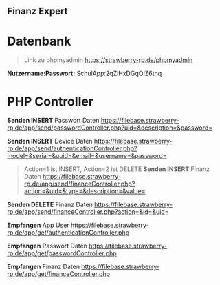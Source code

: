 ## Finanz Expert

# Datenbank

> Link zu phpmyadmin https://strawberry-rp.de/phpmyadmin

**Nutzername:Passwort:** SchulApp:2qZlHxDGqOIZ6tnq


# PHP Controller

**Senden INSERT** Passwort Daten https://filebase.strawberry-rp.de/app/send/passwordController.php?uid=&description=&password=

**Senden INSERT** Device Daten https://filebase.strawberry-rp.de/app/send/authenticationController.php?model=&serial=&uuid=&email=&username=&password=

> Action=1 ist INSERT, Action=2 ist DELETE
**Senden INSERT** Finanz Daten https://filebase.strawberry-rp.de/app/send/financeController.php?action=&uid=&type=&description=&value=

**Senden DELETE** Finanz Daten https://filebase.strawberry-rp.de/app/send/financeController.php?action=&id=&uid=

**Empfangen** App User https://filebase.strawberry-rp.de/app/get/authenticationController.php

**Empfangen** Passwort Daten https://filebase.strawberry-rp.de/app/get/passwordController.php

**Empfangen** Finanz Daten https://filebase.strawberry-rp.de/app/get/financeController.php
